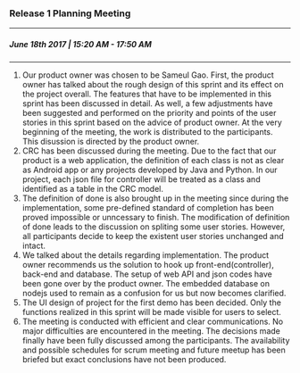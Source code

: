 ### Release 1 Planning Meeting
---
##### June 18th 2017 | 15:20 AM - 17:50 AM
***


1. Our product owner was chosen to be Sameul Gao. First, the product owner has talked about the rough design of this sprint and its effect on the project overall. The features that have to be implemented in this sprint has been discussed in detail. As well, a few adjustments have been suggested and performed on the priority and points of the user stories in this sprint based on the advice of product owner. At the very beginning of the meeting, the work is distributed to the participants. This disussion is directed by the product owner.
2. CRC has been discussed during the meeting. Due to the fact that our product is a web application, the definition of each class is not as clear as Android app or any projects developed by Java and Python. In our project, each json file for controller will be treated as a class and identified as a table in the CRC model. 
3. The definition of done is also brought up in the meeting since during the implementation, some pre-defined standard of completion has been proved impossible or unncessary to finish. The modification of definition of done leads to the discussion on spliting some user stories. However, all participants decide to keep the existent user stories unchanged and intact. 
4. We talked about the details regarding implementation. The product owner recommends us the solution to hook up front-end(controller), back-end and database. The setup of web API and json codes have been gone over by the product owner. The embedded database on nodejs used to remain as a confusion for us but now becomes clarified. 
5. The UI design of project for the first demo has been decided. Only the functions realized in this sprint will be made visible for users to select.
6. The meeting is conducted with efficient and clear communications. No major difficulties are encountered in the meeting. The decisions made finally have been fully discussed among the participants. The availability and possible schedules for scrum meeting and future meetup has been briefed but exact conclusions have not been produced.